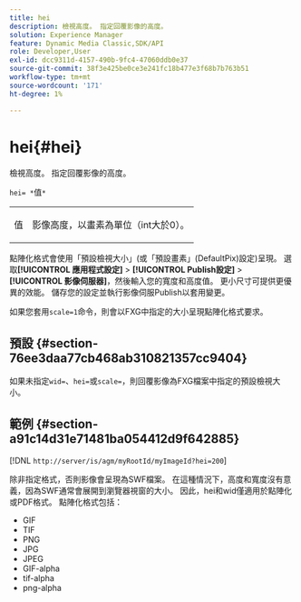```yaml
---
title: hei
description: 檢視高度。 指定回覆影像的高度。
solution: Experience Manager
feature: Dynamic Media Classic,SDK/API
role: Developer,User
exl-id: dcc9311d-4157-490b-9fc4-47060ddb0e37
source-git-commit: 38f3e425be0ce3e241fc18b477e3f68b7b763b51
workflow-type: tm+mt
source-wordcount: '171'
ht-degree: 1%

---
```


# hei{#hei}

檢視高度。 指定回覆影像的高度。

`hei= *`值`*`

<table id="simpletable_627E67D201744588815325F3C55F76A5"> 
 <tr class="strow"> 
  <td class="stentry"> <p><span class="codeph"> <span class="varname">值</span></span> </p> </td> 
  <td class="stentry"> <p>影像高度，以畫素為單位（int大於0）。 </p></td> 
 </tr> 
</table>

點陣化格式會使用「預設檢視大小」(或「預設畫素」(DefaultPix)設定)呈現。 選取&#x200B;**[!UICONTROL 應用程式設定]** > **[!UICONTROL Publish設定]** > **[!UICONTROL 影像伺服器]**，然後輸入您的寬度和高度值。 更小尺寸可提供更優異的效能。 儲存您的設定並執行影像伺服Publish以套用變更。

如果您套用`scale=1`命令，則會以FXG中指定的大小呈現點陣化格式要求。

## 預設 {#section-76ee3daa77cb468ab310821357cc9404}

如果未指定`wid=`、`hei=`或`scale=`，則回覆影像為FXG檔案中指定的預設檢視大小。

## 範例 {#section-a91c14d31e71481ba054412d9f642885}

[!DNL `http://server/is/agm/myRootId/myImageId?hei=200`]

除非指定格式，否則影像會呈現為SWF檔案。 在這種情況下，高度和寬度沒有意義，因為SWF通常會展開到瀏覽器視窗的大小。 因此，hei和wid僅適用於點陣化或PDF格式。 點陣化格式包括：

* GIF
* TIF
* PNG
* JPG
* JPEG
* GIF-alpha
* tif-alpha
* png-alpha
